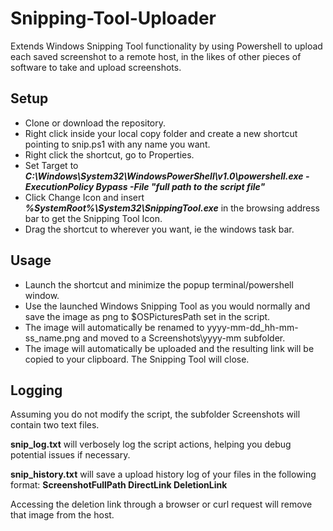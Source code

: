 # Snipping-Tool-Uploader
Extends Windows Snipping Tool functionality by using Powershell to upload each saved screenshot to a remote host, in the likes of other pieces of software to take and upload screenshots.

## Setup
* Clone or download the repository.
* Right click inside your local copy folder and create a new shortcut pointing to snip.ps1 with any name you want.
* Right click the shortcut, go to Properties.
* Set Target to ***C:\Windows\System32\WindowsPowerShell\v1.0\powershell.exe -ExecutionPolicy Bypass -File "full path to the script file"***
* Click Change Icon and insert ***%SystemRoot%\System32\SnippingTool.exe*** in the browsing address bar to get the Snipping Tool Icon.
* Drag the shortcut to wherever you want, ie the windows task bar.

## Usage
* Launch the shortcut and minimize the popup terminal/powershell window.
* Use the launched Windows Snipping Tool as you would normally and save the image as png to $OSPicturesPath set in the script.
* The image will automatically be renamed to yyyy-mm-dd_hh-mm-ss_name.png and moved to a Screenshots\yyyy-mm subfolder.
* The image will automatically be uploaded and the resulting link will be copied to your clipboard. The Snipping Tool will close.

## Logging
Assuming you do not modify the script, the subfolder Screenshots will contain two text files. 

**snip_log.txt** will verbosely log the script actions, helping you debug potential issues if necessary.

**snip_history.txt** will save a upload history log of your files in the following format: **ScreenshotFullPath DirectLink DeletionLink**

Accessing the deletion link through a browser or curl request will remove that image from the host.

